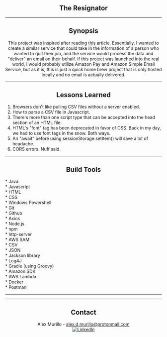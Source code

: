 <div style="text-align: center">

<h2 align="center">The Resignator</h2>

---
## Synopsis

This project was inspired after reading [this](https://fortune-com.cdn.ampproject.org/c/s/fortune.com/2023/06/09/startup-exit-japan-quit-job-for-you/amp/) article. Essentially, I wanted to create a similar service that could take in the information of a person who wanted to quit their job, and the service would process the data and "deliver" an email on their behalf. If this project was launched into the real world, I would probably utilize Amazon Pay and Amazon Simple Email Service, but as it is, this is just a quick home brew project that is only hosted locally and no email is actually delivered.

---
## Lessons Learned
</div><div style="text-align: left">

1. Browsers don't like pulling CSV files without a server enabled.
2. How to parse a CSV file in Javascript.
3. There's more than one script type that can be accepted into the head section of an HTML file.
4. HTML's "font" tag has been deprecated in favor of CSS. Back in my day, we had to use font tags in the snow. Both ways.
5. An "await" before using sessionStorage.setItem() will save a lot of headache.
6. CORS errors. Nuff said.
</div><div style="text-align: center">

---
## Build Tools
</div><div style="text-align: left">
* Java <br>
* Javascript <br>
* HTML <br>
* CSS <br>
* Windows Powershell <br>
* Git <br>
* Github <br>
* Axios <br>
* Node.js <br>
* npm <br>
* http-server <br>
* AWS SAM <br>
* CSV <br>
* JSON <br>
* Jackson library <br>
* Log4J <br>
* Gradle (using Groovy) <br>
* Amazon SDK <br>
* AWS Lambda <br>
* Docker <br>
* Postman <br>
</div><div style="text-align: center">

---
[//]: # (## View This Project)

[//]: # ()
[//]: # ([![Youtube Video]&#40;resources/images/yt_image.JPG&#41;]&#40;https://youtu.be/FYJvZrxUK0c&#41;)

[//]: # ()
[//]: # (<p>View this project: <a href="https://youtu.be/FYJvZrxUK0c"><b>here<b></a>.</p>)

---
## Contact

Alex Murillo - alex.d.murillo@protonmail.com
<br>
<a href="https://www.linkedin.com/in/alexdmurillo/"><img alt="LinkedIn" src="https://img.shields.io/badge/-LinkedIn-brightgreen"></a>





